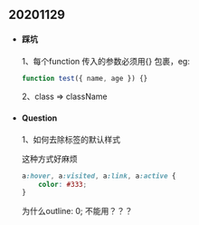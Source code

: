 ## 20201129

- #### 踩坑

  1、每个function 传入的参数必须用{} 包裹，eg:

  ```javascript
  function test({ name, age }) {}
  ```
  2、class => className

- #### Question

  1、如何去除<a>标签的默认样式
  
  这种方式好麻烦
  
    ```CSS
    a:hover, a:visited, a:link, a:active {
        color: #333;
    }
    ```
    为什么outline: 0; 不能用？？？